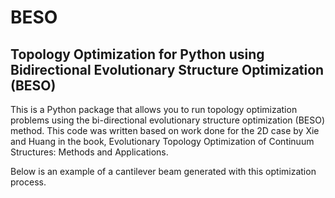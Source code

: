 # BESO
## Topology Optimization for Python using Bidirectional Evolutionary Structure Optimization (BESO)

This is a Python package that allows you to run topology optimization problems using the bi-directional evolutionary structure optimization (BESO) method. This code was written based on work done for the 2D case by Xie and Huang in the book, Evolutionary Topology Optimization of Continuum Structures: Methods and Applications.


Below is an example of a cantilever beam generated with this optimization process. 
